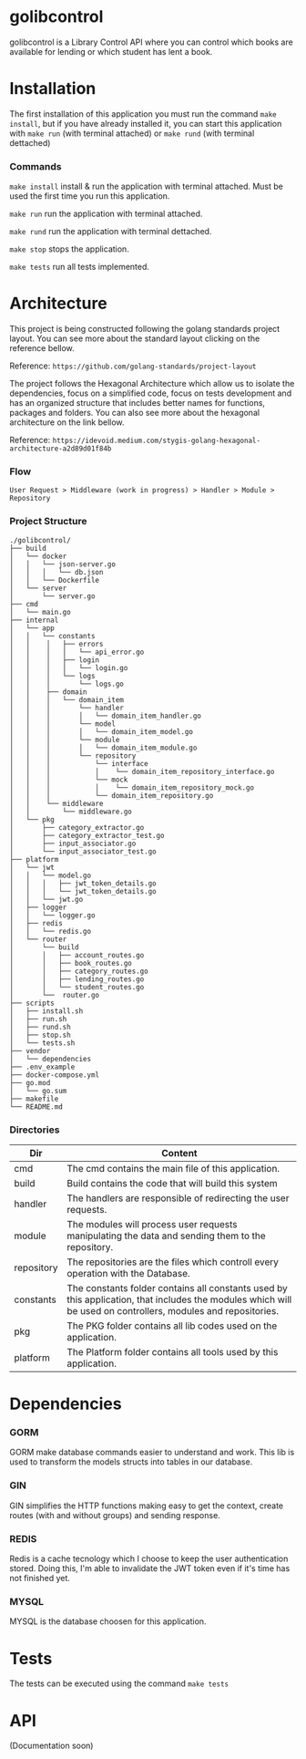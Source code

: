 # golibcontrol
golibcontrol is a Library Control API where you can control which books are available for lending or which student has lent a book.

# Installation
The first installation of this application you must run the command `make install`, but if you have already installed it, you can start this application with `make run` (with terminal attached) or `make rund` (with terminal dettached)

### Commands
`make install` install & run the application with terminal attached. Must be used the first time you run this application.

`make run` run the application with terminal attached.

`make rund` run the application with terminal dettached.

`make stop` stops the application.

`make tests` run all tests implemented.

# Architecture
This project is being constructed following the golang standards project layout. You can see more about the standard layout clicking on the reference bellow.

Reference: `https://github.com/golang-standards/project-layout`

The project follows the Hexagonal Architecture which allow us to isolate the dependencies, focus on a simplified code, focus on tests development and has an organized structure that includes better names for functions, packages and folders. You can also see more about the hexagonal architecture on the link bellow.

Reference: `https://idevoid.medium.com/stygis-golang-hexagonal-architecture-a2d89d01f84b` 


### Flow
 
`User Request > Middleware (work in progress) > Handler > Module > Repository`

### Project Structure
```
./golibcontrol/
├── build
│   └── docker    
│   │   └── json-server.go
│   │   │   └── db.json
│   │   └── Dockerfile
│   └── server    
│       └── server.go
├── cmd
│   └── main.go
├── internal
│   └── app
│   │   └── constants
│   │    │   ├── errors
│   │    │   │   └── api_error.go
│   │    │   ├── login
│   │    │   │   └── login.go
│   │    │   └── logs
│   │    │       └── logs.go
│   │    ├── domain
│   │    │   └── domain_item
│   │    │       └── handler
│   │    │       │   └── domain_item_handler.go
│   │    │       └── model
│   │    │       │   └── domain_item_model.go
│   │    │       └── module
│   │    │       │   └── domain_item_module.go
│   │    │       └── repository
│   │    │           └── interface
│   │    │           │    └── domain_item_repository_interface.go
│   │    │           └── mock
│   │    │           │    └── domain_item_repository_mock.go
│   │    │           └── domain_item_repository.go
│   │    └── middleware
│   │        └── middleware.go
│   └── pkg
│       ├── category_extractor.go
│       ├── category_extractor_test.go
│       ├── input_associator.go
│       └── input_associator_test.go
├── platform
│   └── jwt
│   │   └── model.go    
│   │   │   ├── jwt_token_details.go 
│   │   │   └── jwt_token_details.go 
│   │   └── jwt.go    
│   ├── logger
│   │   └── logger.go
│   ├── redis
│   │   └── redis.go
│   └── router
│       └── build
│       │   ├── account_routes.go               
│       │   ├── book_routes.go               
│       │   ├── category_routes.go               
│       │   ├── lending_routes.go               
│       │   └── student_routes.go
│       └──  router.go
├── scripts
│   ├── install.sh
│   ├── run.sh
│   ├── rund.sh
│   ├── stop.sh
│   └── tests.sh
├── vendor
│   └── dependencies
├── .env_example
├── docker-compose.yml
├── go.mod
│   └── go.sum
├── makefile
└── README.md
```

### Directories

| Dir |Content|
| --- | --- |
| cmd | The cmd contains the main file of this application. |
| build | Build contains the code that will build this system  |
| handler | The handlers are responsible of redirecting the user requests. |
| module | The modules will process user requests manipulating the data and sending them to the repository. |
| repository | The repositories are the files which controll every operation with the Database. |
| constants | The constants folder contains all constants used by this application, that includes the modules which will be used on controllers, modules and repositories.  |
| pkg | The PKG folder contains all lib codes used on the application. |
| platform | The Platform folder contains all tools used by this application. |

# Dependencies
### GORM
GORM make database commands easier to understand and work. This lib is used to transform the models structs into tables in our database.

### GIN
GIN simplifies the HTTP functions making easy to get the context, create routes (with and without groups) and sending response. 

### REDIS
Redis is a cache tecnology which I choose to keep the user authentication stored. Doing this, I'm able to invalidate the JWT token even if it's time has not finished yet.

### MYSQL
MYSQL is the database choosen for this application.

# Tests
The tests can be executed using the command `make tests`

# API
(Documentation soon)